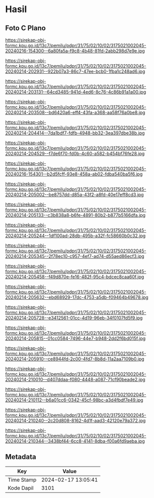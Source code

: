 # Hasil

## Foto C Plano

https://sirekap-obj-formc.kpu.go.id/13c7/pemilu/pdpr/31/75/02/10/02/3175021002045-20240216-154300--6a80fa5a-f9c8-4b48-81fd-2abb298d7e9e.jpg

https://sirekap-obj-formc.kpu.go.id/13c7/pemilu/pdpr/31/75/02/10/02/3175021002045-20240214-202931--922b07a3-86c7-47ee-bcb0-1fba1c248ad6.jpg

https://sirekap-obj-formc.kpu.go.id/13c7/pemilu/pdpr/31/75/02/10/02/3175021002045-20240214-203131--64cd3485-941d-4ed6-8c76-4c86b91a1a00.jpg

https://sirekap-obj-formc.kpu.go.id/13c7/pemilu/pdpr/31/75/02/10/02/3175021002045-20240214-203508--bd6420a6-eff4-43fa-a368-aa58f76a0be8.jpg

https://sirekap-obj-formc.kpu.go.id/13c7/pemilu/pdpr/31/75/02/10/02/3175021002045-20240214-204414--7da1bdf7-fdfb-4948-bb32-3ea397dbe38b.jpg

https://sirekap-obj-formc.kpu.go.id/13c7/pemilu/pdpr/31/75/02/10/02/3175021002045-20240214-204529--f7de6f70-fd0b-4c60-a582-b454bf76fe28.jpg

https://sirekap-obj-formc.kpu.go.id/13c7/pemilu/pdpr/31/75/02/10/02/3175021002045-20240216-154301--b2d5fcff-93e8-458a-ab02-fdba540ba5f6.jpg

https://sirekap-obj-formc.kpu.go.id/13c7/pemilu/pdpr/31/75/02/10/02/3175021002045-20240214-205002--be8757dd-d85a-43f2-a8fd-40e17eff8cd3.jpg

https://sirekap-obj-formc.kpu.go.id/13c7/pemilu/pdpr/31/75/02/10/02/3175021002045-20240214-205133--c3b838a8-b6fe-4891-80b2-b877b5166dfa.jpg

https://sirekap-obj-formc.kpu.go.id/13c7/pemilu/pdpr/31/75/02/10/02/3175021002045-20240214-205244--1df100ad-28db-495b-a32f-fc58660b0c32.jpg

https://sirekap-obj-formc.kpu.go.id/13c7/pemilu/pdpr/31/75/02/10/02/3175021002045-20240214-205345--2f78ec10-c957-4ef7-ad74-d55aed86ecf3.jpg

https://sirekap-obj-formc.kpu.go.id/13c7/pemilu/pdpr/31/75/02/10/02/3175021002045-20240214-205458--f49d870e-fe16-482f-95c4-bdcec8caa60f.jpg

https://sirekap-obj-formc.kpu.go.id/13c7/pemilu/pdpr/31/75/02/10/02/3175021002045-20240214-205632--ebd68929-17dc-4753-a5db-f09464b49678.jpg

https://sirekap-obj-formc.kpu.go.id/13c7/pemilu/pdpr/31/75/02/10/02/3175021002045-20240214-205728--e3412561-01cc-4d19-96eb-34f0107fd5f9.jpg

https://sirekap-obj-formc.kpu.go.id/13c7/pemilu/pdpr/31/75/02/10/02/3175021002045-20240214-205815--01cc0584-7496-44e7-b948-2dd2f6bd015f.jpg

https://sirekap-obj-formc.kpu.go.id/13c7/pemilu/pdpr/31/75/02/10/02/3175021002045-20240214-205910--ce8944fd-2c00-4fd7-8b8d-11a2aa7109b0.jpg

https://sirekap-obj-formc.kpu.go.id/13c7/pemilu/pdpr/31/75/02/10/02/3175021002045-20240214-210010--d407ddaa-f080-4448-a087-71cf90beade2.jpg

https://sirekap-obj-formc.kpu.go.id/13c7/pemilu/pdpr/31/75/02/10/02/3175021002045-20240214-210112--b6a01cc6-0342-45cf-98bc-a3d4fbdf7e49.jpg

https://sirekap-obj-formc.kpu.go.id/13c7/pemilu/pdpr/31/75/02/10/02/3175021002045-20240214-210240--2c20d808-8162-4d1f-aad3-42120e79a372.jpg

https://sirekap-obj-formc.kpu.go.id/13c7/pemilu/pdpr/31/75/02/10/02/3175021002045-20240214-210344--3438bf44-6cc8-4141-8dba-f00a6fd9aeba.jpg


## Metadata

| Key        | Value               |
| ---------- | ------------------- |
| Time Stamp | 2024-02-17 13:05:41 |
| Kode Dapil | 3101                |



